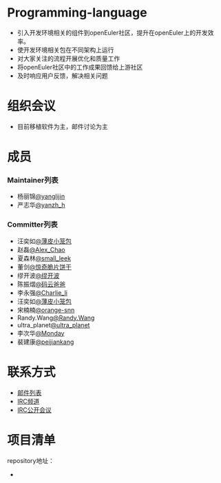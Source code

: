 # Programming-language

- 引入开发环境相关的组件到openEuler社区，提升在openEuler上的开发效率。
- 使开发环境相关包在不同架构上运行
- 对大家关注的流程开展优化和质量工作
- 将openEuler社区中的工作成果回馈给上游社区
- 及时响应用户反馈，解决相关问题



# 组织会议

- 目前移植软件为主，邮件讨论为主




# 成员

### Maintainer列表

- 杨丽锦[@yanglijin](https://gitee.com/yanglijin)
- 严志华[@yanzh_h](https://gitee.com/yanzh_h)


### Committer列表

- 汪奕如[@薄皮小笼包](https://gitee.com/ruebb)
- 赵磊[@Alex_Chao](https://gitee.com/AlexZ11)
- 夏森林[@small_leek](https://gitee.com/small_leek)
- 董剑[@惊奇脆片饼干](https://gitee.com/dogsheng)
- 缪开波[@缪开波](https://gitee.com/miao_kaibo)
- 陈振熠[@码云爸爸](https://gitee.com/eric14chan)
- 李永强[@Charlie_li](https://gitee.com/Charlie_li)
- 汪奕如[@薄皮小笼包](https://gitee.com/ruebb)
- 宋楠楠[@orange-snn](https://gitee.com/orange-snn)
- Randy.Wang[@Randy.Wang](https://gitee.com/wangxp006)
- ultra_planet[@ultra_planet](https://gitee.com/ultra_planet)
- 李次华[@Monday](https://gitee.com/licihua)
- 裴建康[@peijiankang](https://gitee.com/peijiankang)

# 联系方式

- [邮件列表](dev@openeuler.org)
- [IRC频道](#openeuler-dev)
- [IRC公开会议](#openeuler-meeting)





# 项目清单

repository地址：

- 
